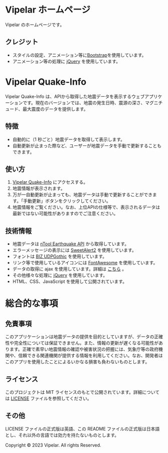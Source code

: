 # Vipelar ホームページ

Vipelar のホームページです。

## クレジット

- スタイルの設定、アニメーション等に[Bootstrap](https://getbootstrap.jp/)を使用しています。
- アニメーション等の処理に [jQuery](https://jquery.com/) を使用しています。

# Vipelar Quake-Info

Vipelar Quake-Info は、APIから取得した地震データを表示するウェブアプリケーションです。現在のバージョンでは、地震の発生日時、震源の深さ、マグニチュード、最大震度のデータを提供します。

## 特徴

- 自動的に（1 秒ごと）地震データを取得して表示します。
- 自動更新が止まった際など、ユーザーが地震データを手動で更新することもできます。

## 使い方

1. [Vipelar Quake-Info](https://vipelar-team.web.app/quake-info/index.html) にアクセスする。
2. 地震情報が表示されます。
3. 万が一自動更新が止まっても、地震データは手動で更新することができます。「手動更新」ボタンをクリックしてください。
4. 地震情報をご覧ください。なお、上位APIの仕様等で、表示されるデータは最新ではない可能性がありますのでご注意ください。

## 技術情報

- 地震データは [nTool Earthquake API](https://ntool.online/apidoc/earthquakeapi) から取得しています。
- エラーメッセージの表示には [SweetAlert2](https://sweetalert2.github.io/) を使用しています。
- フォントは [BIZ UDPGothic](https://fonts.google.com/specimen/BIZ%2BUDPGothic) を使用しています。
- リンク等で使用しているアイコンには [FontAwesome](https://fontawesome.com) を使用しています。
- データの取得に ajax を使用しています。詳細は [こちら](https://developer.mozilla.org/ja/docs/Web/Guide/AJAX) 。
- その他様々な処理に [jQuery](https://jquery.com/) を使用しています。
- HTML、CSS、JavaScript を使用して公開されています。

# 総合的な事項

## 免責事項

このアプリケーションは地震データの提供を目的としていますが、データの正確性や完全性については保証できません。また、情報の更新が遅くなる可能性があります。正確で素早い地震情報の確認や被害状況の把握には、気象庁等の政府機関や、信頼できる関連機関が提供する情報を利用してください。なお、開発者はこのアプリを使用したことによるいかなる損害も負わないものとします。

## ライセンス

このプロジェクトは MIT ライセンスのもとで公開されています。詳細については [LICENSE](LICENSE) ファイルを参照してください。

## その他

LICENSE ファイルの正式版は英語、この README ファイルの正式版は日本語とし、それ以外の言語では効力を持たないものとします。

Copyright &copy; 2023 Vipelar. All rights Reserved.